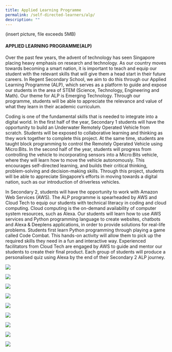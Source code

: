 ```yaml
---
title: Applied Learning Programme
permalink: /self-directed-learners/alp/
description: ""
---
```


(insert picture, file exceeds 5MB)

#### **APPLIED LEARNING PROGRAMME(ALP)**

Over the past few years, the advent of technology has seen Singapore placing heavy emphasis on research and technology. As our country moves towards becoming a smart nation, it is important to teach and equip our student with the relevant skills that will give them a head start in their future careers. In Regent Secondary School, we aim to do this through our Applied Learning Programme (ALP), which serves as a platform to guide and expose our students in the area of STEM (Science, Technology, Engineering and Math). Our theme for ALP is Emerging Technology. Through our programme, students will be able to appreciate the relevance and value of what they learn in their academic curriculum.

Coding is one of the fundamental skills that is needed to integrate into a digital world. In the first half of the year, Secondary 1 students will have the opportunity to build an Underwater Remotely Operated Vehicle from scratch. Students will be exposed to collaborative learning and thinking as they work together to complete this project. At the same time, students are taught block programming to control the Remotely Operated Vehicle using Micro:Bits. In the second half of the year, students will progress from controlling the vehicle to incorporating sensors into a Micro:Bits vehicle, where they will learn how to move the vehicle autonomously. This encourages self-directed learning, and builds their critical thinking, problem-solving and decision-making skills. Through this project, students will be able to appreciate Singapore’s efforts in moving towards a digital nation, such as our introduction of driverless vehicles.

In Secondary 2, students will have the opportunity to work with Amazon Web Services (AWS). The ALP programme is spearheaded by AWS and Cloud Tech to equip our students with technical literacy in coding and cloud computing. Cloud computing is the on-demand availability of computer system resources, such as Alexa. Our students will learn how to use AWS services and Python programming language to create websites, chatbots and Alexa & Deeplens applications, in order to provide solutions for real-life problems. Students first learn Python programming through playing a game called Code Combat. This hands-on activity will allow them to pick up the required skills they need in a fun and interactive way. Experienced facilitators from Cloud Tech are engaged by AWS to guide and mentor our students to create their final product. Each group of students will produce a personalised quiz using Alexa by the end of their Secondary 2 ALP journey.

![](/images/IMG_9313-1024x683.jpg)

![](/images/Screenshot-16-1024x576.png)

![](/images/Screenshot-15-1024x576.png)

![](/images/Screenshot-14-1024x576.png)

![](/images/IMG_9308-683x1024.jpg)

![](/images/IMG_0166-1024x575.jpg)

![](/images/IMG_0679-1024x768.jpg)

![](/images/Screenshot-17-1024x576.png)

![](/images/IMG_0090-1024x683.jpg)